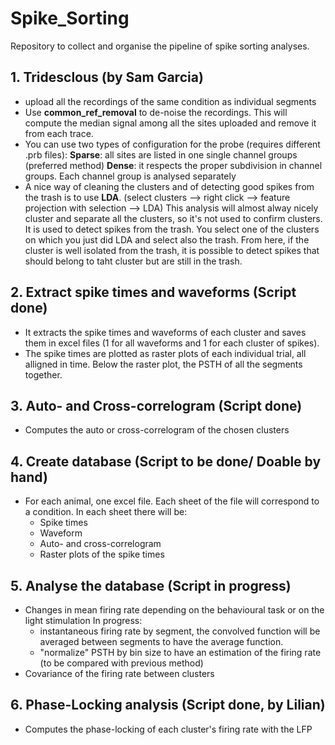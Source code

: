 # Spike_Sorting
Repository to collect and organise the pipeline of spike sorting analyses.

## 1. Tridesclous (by Sam Garcia)
   - upload all the recordings of the same condition as individual segments
   - Use **common_ref_removal** to de-noise the recordings.
     This will compute the median signal among all the sites uploaded and remove it from each trace.
   - You can use two types of configuration for the probe (requires different .prb files):
        **Sparse**: all sites are listed in one single channel groups (preferred method)
        **Dense**: it respects the proper subdivision in channel groups. Each channel group is analysed separately     
   - A nice way of cleaning the clusters and of detecting good spikes from the trash is to use **LDA**.
     (select clusters --> right click --> feature projection with selection --> LDA)
     This analysis will almost alway nicely cluster and separate all the clusters, so it's not used to confirm clusters.
     It is used to detect spikes from the trash. You select one of the clusters on which you just did LDA and select also 
     the trash. From here, if the cluster is well isolated from the trash, it is possible to detect spikes that should 
     belong to taht cluster but are still in the trash.
        
        
## 2. Extract spike times and waveforms (Script done)
   - It extracts the spike times and waveforms of each cluster and saves them in excel files (1 for all waveforms and 1 for each cluster
      of spikes).
   - The spike times are plotted as raster plots of each individual trial, all alligned in time. Below the raster plot, the PSTH of all the segments together.
      
## 3. Auto- and Cross-correlogram (Script done)
   - Computes the auto or cross-correlogram of the chosen clusters
      
## 4. Create database (Script to be done/ Doable by hand)
   - For each animal, one excel file.
     Each sheet of the file will correspond to a condition. In each sheet there will be:
        - Spike times
        - Waveform
        - Auto- and cross-correlogram 
        - Raster plots of the spike times
        
## 5. Analyse the database (Script in progress)
   - Changes in mean firing rate depending on the behavioural task or on the light stimulation
      In progress:
      - instantaneous firing rate by segment, the convolved function will be averaged between segments to have the 
         average function.
      - "normalize" PSTH by bin size to have an estimation of the firing rate (to be compared with previous method)
   - Covariance of the firing rate between clusters
      
## 6. Phase-Locking analysis (Script done, by Lilian)
   - Computes the phase-locking of each cluster's firing rate with the LFP
      
      
